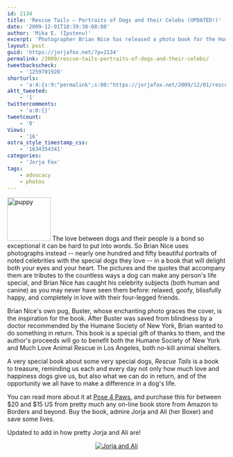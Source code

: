 ```yaml
---
id: 2134
title: 'Rescue Tails — Portraits of Dogs and their Celebs (UPDATED!)'
date: '2009-12-01T10:39:38-08:00'
author: 'Mika E. (Ipstenu)'
excerpt: 'Photographer Brian Nice has released a photo book for the Humane Society of dogs who just happen to live with famous people, including Jorja Fox. _Updated Dec 2nd with a picture of Jorja and Ali._'
layout: post
guid: 'https://jorjafox.net/?p=2134'
permalink: /2009/rescue-tails-portraits-of-dogs-and-their-celebs/
tweetbackscheck:
    - '1259701920'
shorturls:
    - 'a:4:{s:9:"permalink";s:80:"https://jorjafox.net/2009/12/01/rescue-tails-portraits-of-dogs-and-their-celebs/";s:7:"tinyurl";s:26:"http://tinyurl.com/y8fk4jp";s:4:"isgd";s:18:"http://is.gd/5930R";s:5:"bitly";s:20:"http://bit.ly/7HeJZ1";}'
aktt_tweeted:
    - '1'
twittercomments:
    - 'a:0:{}'
tweetcount:
    - '0'
Views:
    - '16'
astra_style_timestamp_css:
    - '1634354341'
categories:
    - 'Jorja Fox'
tags:
    - advocacy
    - photos
---
```


<a href="//static.jorjafox.net/wordpress/2009/11/puppy.jpg"><img src="//static.jorjafox.net/wordpress/2009/11/puppy-100x100.jpg" alt="puppy" title="puppy" width="100" height="100" class="alignleft size-thumbnail wp-image-2135" /></a> The love between dogs and their people is a bond so exceptional it can be hard to put into words. So Brian Nice uses photographs instead -- nearly one hundred and fifty beautiful portraits of noted celebrities with the special dogs they love -- in a book that will delight both your eyes and your heart. The pictures and the quotes that accompany them are tributes to the countless ways a dog can make any person's life special, and Brian Nice has caught his celebrity subjects (both human and canine) as you may never have seen them before: relaxed, goofy, blissfully happy, and completely in love with their four-legged friends.

Brian Nice's own pug, Buster, whose enchanting photo graces the cover, is the inspiration for the book. After Buster was saved from blindness by a doctor recommended by the Humane Society of New York, Brian wanted to do something in return. This book is a special gift of thanks to them, and the author's proceeds will go to benefit both the Humane Society of New York and Much Love Animal Rescue in Los Angeles, both no-kill animal shelters.

A very special book about some very special dogs, _Rescue Tails_ is a book to treasure, reminding us each and every day not only how much love and happiness dogs give us, but also what we can do in return, and of the opportunity we all have to make a difference in a dog's life.

You can read more about it at <a href="http://www.pose4paws.com/">Pose 4 Paws</a>, and purchase this for between $20 and $15 US from pretty much any on-line book store from Amazon to Borders and beyond. Buy the book, admire Jorja and Ali (her Boxer) and save some lives.

Updated to add in how pretty Jorja and Ali are!
<center><a href="https://jorjafox.net/gallery/pro/advocacy/20091200-rescue/jorja-ali.jpg"><img class="ZenphotoPress_thumb " alt="Jorja and Ali" title="Jorja and Ali" src="https://jorjafox.net/gallery/cache/pro/advocacy/20091200-rescue/jorja-ali_200_cw200_ch200_thumb.jpg"  /></a></center>
